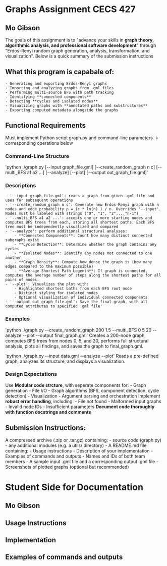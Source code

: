 # Graphs Assignment CECS 427
## Mo Gibson
The goals of this assignment is to "advance your skills in **graph theory, algorithmic analysis, and professional software development**" through "Erdos-Renyi random graph generation, analysis, transformation, and visualization". Below is a quick summary of the submission instructions

## What this program is capabale of: 
    - Generating and exporting Erdos-Renyi graphs
    - Importing and analyzing graphs from .gml files
    - Performing multi-source BFS with path tracking
    - Identifying **connected components**
    - Detecting **cycles and isolated nodes**
    - Visualizing graphs with **annotated paths and substructures**
    - Exporting computed metadata alongside the graphs

## Functional Requirements
Must implement Python script graph.py and command-line parameters -> corresponding operations below

### Command-Line Structure
'python ./graph.py [--input graph_file.gml] [--create_random_graph n c] [--multi_BFS a1 a2 ...] [--analyze] [--plot] [--output out_graph_file.gml]'

### Descriptons
    - '--input graph_file.gml': reads a graph from given .gml file and uses for subsequent operations
    - '--create_random_graph n c': Generate new Erdos-Renyi graph with n nodes and edge probability p = (c * ln(n) ) / n. Overrides '--input'. Nodes must be labeled with strings ("0", "1", "2",..,"n-1")
    - '--nulti_BFS a1 a2 ...': accepts one or more starting nodes and computes BFS trees from each, storing all shortest paths. Each BFS tree must be independently visualized and compared
    - '--analyze': perform additional structural analyses:
        - **Connected Components**: Count how many distinct connected subgraphs exist
        - **Cycle Detection**: Determine whether the graph contains any cycles
        - **Isolated Nodes**: Identify any nodes not connected to one another
        - **Graph Density**: Compute how dense the graph is (how many edges compared to the maximum possible)
        - **Average Shortest Path Legenth**: If graph is connected, computes the average number of steps along the shortest paths for all pairs of nodes.
    - '--plot': Visualizes the plot with:
        - Highlighted shortest baths from each BFS root node
        - Distinct styling for isolated nodes
        - Optional visualization of individual connected components
    - '--output out_graph_file.gml': Save the final graph, with all computed attributes to specified .gml file'

### Examples
'python ./graph.py --create_random_graph 200 1.5 --multi_BFS 0 5 20 --analyze --plot --output final_graph.gml'
Creates a 200-node graph, computes BFS trees from nodes 0, 5, and 20, performs full structural analysis, plots all findings, and saves the graph to final_graph.gml.

'python ./graph.py --input data.gml --analyze --plot'
Reads a pre-defined graph, analyzes its structure, and displays a visualization.

### Design Expectations
Use **Modular code strcture**, with seperate components for:
    - Graph generation
    - File I/O
    - Graph algorithms (BFS, component detection, cycle detection)
    - Visualization
    - Argument parsing and orchestration
Implement **robust error handling**, including:
    - File not found
    - Malformed input graphs
    - Invalid node IDs
    - Insufficient parameters
**Document code thoroughly with function docstrings and comments**

## Submission Instructions:
A compressed archive (.zip or .tar.gz) containing:
    - source code (graph.py)
    - any additional modules (e.g. a utils/ directory)
    - A README.md file containing:
        - Usage instructions
        - Description of your implementation
        - Examples of commands and outputs
        - Names and IDs of both team members
    - A sample input .gml file and a corresponding output .gml file
    - Screenshots of plotted graphs (optional but recommended)

# Student Side for Documentation
## Mo Gibson

## Usage Instructions

## Implementation

## Examples of commands and outputs